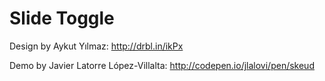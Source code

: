 # Slide Toggle

Design by Aykut Yılmaz: http://drbl.in/ikPx

Demo by Javier Latorre López-Villalta: http://codepen.io/jlalovi/pen/skeud